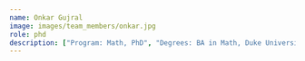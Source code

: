 ```yaml
---
name: Onkar Gujral
image: images/team_members/onkar.jpg
role: phd
description: ["Program: Math, PhD", "Degrees: BA in Math, Duke University", "Interests: machine learning for biology, interpretability"]
---
```


